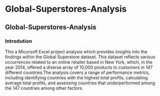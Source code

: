# Global-Superstores-Analysis

## Global-Superstores-Analysis

### Introdution

This a Micorsoft Excel project analysis which provides insights into the findings within the Global Superstore dataset. This dataset reflects various occurrences related to an online retailer based in New York, which, in the year 2014, offered a diverse array of 10,000 products to customers in 147 different countries.The analysis covers a range of performance metrics, including identifying countries with the highest total profits, calculating average total profits, and assessing countries that underperformed among the 147 countries among other factors.

